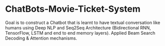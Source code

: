 # ChatBots-Movie-Ticket-System
Goal is to construct a Chatbot that is learnt to have textual conversation like humans using Deep NLP and Seq2Seq Architecture (Bidirectional RNN, TensorFlow, LSTM and end to end memory layers). Applied Beam Search Decoding &amp; Attention mechanisms. 
